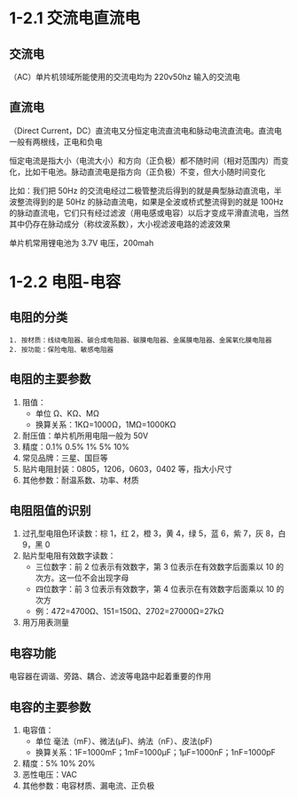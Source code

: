 # 1-2.1 交流电直流电

## 交流电

（AC）单片机领域所能使用的交流电均为 220v50hz 输入的交流电

## 直流电

（Direct Current，DC）直流电又分恒定电流直流电和脉动电流直流电。直流电一般有两根线，正电和负电

恒定电流是指大小（电流大小）和方向（正负极）都不随时间（相对范围内）而变化，比如干电池。脉动直流电是指方向（正负极）不变，但大小随时间变化

比如：我们把 50Hz 的交流电经过二极管整流后得到的就是典型脉动直流电，半波整流得到的是 50Hz 的脉动直流电，如果是全波或桥式整流得到的就是 100Hz 的脉动直流电，它们只有经过滤波（用电感或电容）以后才变成平滑直流电，当然其中仍存在脉动成分（称纹波系数），大小视滤波电路的滤波效果

单片机常用锂电池为 3.7V 电压，200mah

# 1-2.2 电阻-电容

## 电阻的分类

    1. 按材质：线绕电阻器、碳合成电阻器、碳膜电阻器、金属膜电阻器、金属氧化膜电阻器
    2. 按功能：保险电阻、敏感电阻器

## 电阻的主要参数

1. 阻值：
   - 单位 Ω、KΩ、MΩ
   - 换算关系：1KΩ=1000Ω，1MΩ=1000KΩ
2. 耐压值：单片机所用电阻一般为 50V
3. 精度：0.1% 0.5% 1% 5% 10%
4. 常见品牌：三星、国巨等
5. 贴片电阻封装：0805，1206，0603，0402 等，指大小尺寸
6. 其他参数：耐温系数、功率、材质

## 电阻阻值的识别

1. 过孔型电阻色环读数：棕 1，红 2，橙 3，黄 4，绿 5，蓝 6，紫 7，灰 8，白 9，黑 0
2. 贴片型电阻有效数字读数：
   - 三位数字：前 2 位表示有效数字，第 3 位表示在有效数字后面乘以 10 的次方。这一位不会出现字母
   - 四位数字：前 3 位表示有效数字，第 4 位表示在有效数字后面乘以 10 的次方
   - 例：472=4700Ω、151=150Ω、2702=27000Ω=27kΩ
3. 用万用表测量

## 电容功能

电容器在调谐、旁路、耦合、滤波等电路中起着重要的作用

## 电容的主要参数

1. 电容值：
   - 单位 毫法（mF）、微法(μF)、纳法（nF）、皮法(pF)
   - 换算关系：1F=1000mF；1mF=1000μF；1μF=1000nF；1nF=1000pF
2. 精度：5% 10% 20%
3. 恶性电压：VAC
4. 其他参数：电容材质、漏电流、正负极
